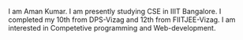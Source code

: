 I am Aman Kumar.
I am presently studying CSE in IIIT Bangalore.
I completed my 10th from DPS-Vizag and 12th from FIITJEE-Vizag.
I am interested in Competetive programming and Web-development.
